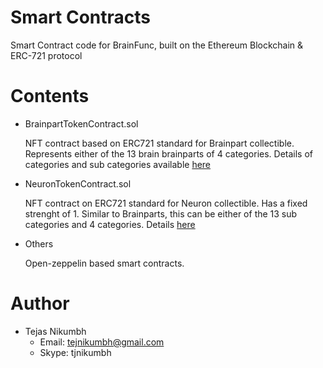 # Smart Contracts
Smart Contract code for BrainFunc, built on the Ethereum Blockchain & ERC-721 protocol

# Contents
- BrainpartTokenContract.sol


  NFT contract based on ERC721 standard for Brainpart collectible.
  Represents either of the 13 brain brainparts
  of 4 categories. Details of categories and sub categories available [here](https://github.com/brainfunc/web-app/blob/master/docs/gameplay.md)

- NeuronTokenContract.sol


  NFT contract on ERC721 standard for Neuron collectible. Has a fixed strenght of 1.
  Similar to Brainparts, this can be either of the 13 sub categories and 4 categories.
  Details [here](https://github.com/brainfunc/web-app/blob/master/docs/gameplay.md)

- Others


  Open-zeppelin based smart contracts.

# Author
- Tejas Nikumbh
  - Email: tejnikumbh@gmail.com
  - Skype: tjnikumbh
